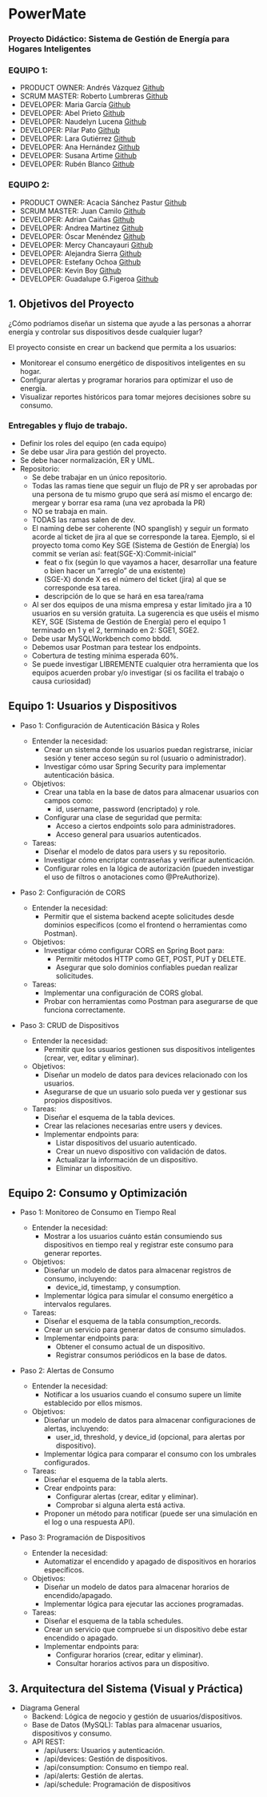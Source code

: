 # PowerMate
### Proyecto Didáctico: Sistema de Gestión de Energía para Hogares Inteligentes

### EQUIPO 1: 
* PRODUCT OWNER: Andrés Vázquez [Github](https://github.com/andresvaz89)
* SCRUM MASTER: Roberto Lumbreras [Github](https://github.com/roberto-lumbreras)
* DEVELOPER: Maria García [Github](https://github.com/strawmery)
* DEVELOPER: Abel Prieto [Github](https://github.com/abelpriem)
* DEVELOPER: Naudelyn Lucena [Github](https://github.com/NaudelynLucena)
* DEVELOPER: Pilar Pato [Github](https://github.com/Pilar-Pato)
* DEVELOPER: Lara Gutiérrez [Github](https://github.com/lara-gs)
* DEVELOPER: Ana Hernández [Github](https://github.com/AnaBHernandez)
* DEVELOPER: Susana Artime [Github](https://github.com/Susana-Artime)
* DEVELOPER: Rubén Blanco [Github](https://github.com/Ruben-BV)

### EQUIPO 2: 
* PRODUCT OWNER: Acacia Sánchez Pastur [Github](https://github.com/Acacia-Sanchez)
* SCRUM MASTER: Juan Camilo [Github](https://github.com/Juanito2005)
* DEVELOPER: Adrian Caiñas [Github](https://github.com/acr00)
* DEVELOPER: Andrea Martinez [Github](https://github.com/andreamsgi27)
* DEVELOPER: Óscar Menéndez [Github](https://github.com/Morty1904)
* DEVELOPER: Mercy Chancayauri [Github](https://github.com/mercyluz)
* DEVELOPER: Alejandra Sierra [Github](https://github.com/alejandra-sierra)
* DEVELOPER: Estefany Ochoa [Github](https://github.com/EstefanyOchoaRomero)
* DEVELOPER: Kevin Boy [Github](https://github.com/sealkboy)
* DEVELOPER: Guadalupe G.Figeroa [Github](https://github.com/GuadalupeGFigueroa)

## 1. Objetivos del Proyecto
¿Cómo podríamos diseñar un sistema que ayude a las personas a ahorrar energía y controlar sus dispositivos desde cualquier lugar?

El proyecto consiste en crear un backend que permita a los usuarios:
* Monitorear el consumo energético de dispositivos inteligentes en su hogar.
* Configurar alertas y programar horarios para optimizar el uso de energía.
* Visualizar reportes históricos para tomar mejores decisiones sobre su consumo.

### Entregables y flujo de trabajo.
* Definir los roles del equipo (en cada equipo)
* Se debe usar Jira para gestión del proyecto.
* Se debe hacer normalización, ER y UML.
* Repositorio:
    * Se debe trabajar en un único repositorio.
    * Todas las ramas tiene que seguir un flujo de PR y ser aprobadas por una persona de tu mismo grupo que será así mismo el encargo de: mergear y borrar esa rama (una vez aprobada la PR)
    * NO se trabaja en main.
    * TODAS las ramas salen de dev.
    * El naming debe ser coherente (NO spanglish) y seguir un formato acorde al ticket de jira al que se corresponde la tarea. Ejemplo, si el proyecto toma como Key SGE (Sistema de Gestión de Energía) los commit se verían así: feat(SGE-X):Commit-inicial”
        * feat o fix (según lo que vayamos a hacer, desarrollar una feature o bien hacer un “arreglo” de una existente)
        * (SGE-X) donde X es el número del ticket (jira) al que se corresponde esa tarea.
        * descripción de lo que se hará en esa tarea/rama
    * Al ser dos equipos de una misma empresa y estar limitado jira a 10 usuarios en su versión gratuita. La sugerencia es que uséis el mismo KEY, SGE (Sistema de Gestión de Energía) pero el equipo 1 terminado en 1 y el 2, terminado en 2: SGE1, SGE2.
    * Debe usar MySQLWorkbench como bbdd.
    * Debemos usar Postman para testear los endpoints.
    * Cobertura de testing mínima esperada 60%.
    * Se puede investigar LIBREMENTE cualquier otra herramienta que los equipos acuerden probar y/o investigar (si os facilita el trabajo o causa curiosidad)

## Equipo 1: Usuarios y Dispositivos
* Paso 1: Configuración de Autenticación Básica y Roles
    * Entender la necesidad:
        * Crear un sistema donde los usuarios puedan registrarse, iniciar sesión y tener acceso según su rol (usuario o administrador).
        * Investigar cómo usar Spring Security para implementar autenticación básica.
    * Objetivos:
        * Crear una tabla en la base de datos para almacenar usuarios con campos como:
            * id, username, password (encriptado) y role.
        * Configurar una clase de seguridad que permita:
            * Acceso a ciertos endpoints solo para administradores.
            * Acceso general para usuarios autenticados.
    * Tareas:
        * Diseñar el modelo de datos para users y su repositorio.
        * Investigar cómo encriptar contraseñas y verificar autenticación.
        * Configurar roles en la lógica de autorización (pueden investigar el uso de filtros o anotaciones como @PreAuthorize).

* Paso 2: Configuración de CORS
    * Entender la necesidad:
        * Permitir que el sistema backend acepte solicitudes desde dominios específicos (como el frontend o herramientas como Postman).
    * Objetivos:
        * Investigar cómo configurar CORS en Spring Boot para:
            * Permitir métodos HTTP como GET, POST, PUT y DELETE.
            * Asegurar que solo dominios confiables puedan realizar solicitudes.
    * Tareas:
        * Implementar una configuración de CORS global.
        * Probar con herramientas como Postman para asegurarse de que funciona correctamente.

* Paso 3: CRUD de Dispositivos
    * Entender la necesidad:
        * Permitir que los usuarios gestionen sus dispositivos inteligentes (crear, ver, editar y eliminar).
    * Objetivos:
        * Diseñar un modelo de datos para devices relacionado con los usuarios.
        * Asegurarse de que un usuario solo pueda ver y gestionar sus propios dispositivos.
    * Tareas:
        * Diseñar el esquema de la tabla devices.
        * Crear las relaciones necesarias entre users y devices.
        * Implementar endpoints para:
            * Listar dispositivos del usuario autenticado.
            * Crear un nuevo dispositivo con validación de datos.
            * Actualizar la información de un dispositivo.
            * Eliminar un dispositivo.


## Equipo 2: Consumo y Optimización
* Paso 1: Monitoreo de Consumo en Tiempo Real
    * Entender la necesidad:
        * Mostrar a los usuarios cuánto están consumiendo sus dispositivos en tiempo real y registrar este consumo para generar reportes.
    * Objetivos:
        * Diseñar un modelo de datos para almacenar registros de consumo, incluyendo:
            * device_id, timestamp, y consumption.
        * Implementar lógica para simular el consumo energético a intervalos regulares.
    * Tareas:
        * Diseñar el esquema de la tabla consumption_records.
        * Crear un servicio para generar datos de consumo simulados.
        * Implementar endpoints para:
            * Obtener el consumo actual de un dispositivo.
            * Registrar consumos periódicos en la base de datos.

* Paso 2: Alertas de Consumo
    * Entender la necesidad:
        * Notificar a los usuarios cuando el consumo supere un límite establecido por ellos mismos.
    * Objetivos:
        * Diseñar un modelo de datos para almacenar configuraciones de alertas, incluyendo:
            * user_id, threshold, y device_id (opcional, para alertas por dispositivo).
        * Implementar lógica para comparar el consumo con los umbrales configurados.
    * Tareas:
        * Diseñar el esquema de la tabla alerts.
        * Crear endpoints para:
            * Configurar alertas (crear, editar y eliminar).
            * Comprobar si alguna alerta está activa.
        * Proponer un método para notificar (puede ser una simulación en el log o una respuesta API).

* Paso 3: Programación de Dispositivos
    * Entender la necesidad:
        * Automatizar el encendido y apagado de dispositivos en horarios específicos.
    * Objetivos:
        * Diseñar un modelo de datos para almacenar horarios de encendido/apagado.
        * Implementar lógica para ejecutar las acciones programadas.
    * Tareas:
        * Diseñar el esquema de la tabla schedules.
        * Crear un servicio que compruebe si un dispositivo debe estar encendido o apagado.
        * Implementar endpoints para:
            * Configurar horarios (crear, editar y eliminar).
            * Consultar horarios activos para un dispositivo.


## 3. Arquitectura del Sistema (Visual y Práctica)
* Diagrama General
    * Backend: Lógica de negocio y gestión de usuarios/dispositivos.
    * Base de Datos (MySQL): Tablas para almacenar usuarios, dispositivos y consumo.
    * API REST:
        * /api/users: Usuarios y autenticación.
        * /api/devices: Gestión de dispositivos.
        * /api/consumption: Consumo en tiempo real.
        * /api/alerts: Gestión de alertas.
        * /api/schedule: Programación de dispositivos
 
